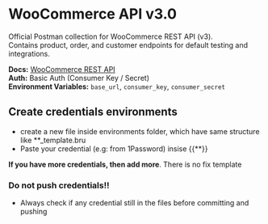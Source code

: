 # WooCommerce API v3.0

Official Postman collection for WooCommerce REST API (v3).  
Contains product, order, and customer endpoints for default testing and integrations.

**Docs:** [WooCommerce REST API](https://woocommerce.github.io/woocommerce-rest-api-docs/)  
**Auth:** Basic Auth (Consumer Key / Secret)  
**Environment Variables:** `base_url`, `consumer_key`, `consumer_secret`

## Create credentials environments
- create a  new file inside environments folder, which have same structure like **_template.bru
- Paste your credential (e.g: from 1Password) insise {{**}}

**If you have more credentials, then add more**. There is no fix template

### Do not push credentials!!
- Always check if any credential still in the files before committing and pushing 
